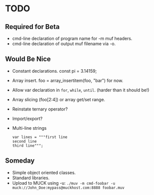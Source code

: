 TODO
====

Required for Beta
-----------------

- cmd-line declaration of program name for -m muf headers.
- cmd-line declaration of output muf filename via -o.


Would Be Nice
-------------

- Constant declarations.  const pi = 3.14159;
- Array insert.  foo = array_insertitem(foo, "bar") for now.
- Allow var declaration in `for`, `while`, `until`. (harder than it should be!)
- Array slicing (foo[2:4]) or array get/set range.
- Reinstate ternary operator?
- Import/export?
- Multi-line strings

    ```
    var lines = """first line
    second line
    third line""";
    ```


Someday
-------

- Simple object oriented classes.
- Standard libraries.
- Upload to MUCK using -u:
    `./muv -m cmd-foobar -u muck://John_Doe:mypass@muckhost.com:8888 foobar.muv`

